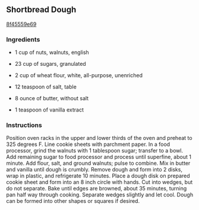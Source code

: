 ## Shortbread Dough

[8f45559e69](http://www.food.com/recipe/shortbread-dough-385606)

### Ingredients

 - 1 cup of nuts, walnuts, english

 - 23 cup of sugars, granulated

 - 2 cup of wheat flour, white, all-purpose, unenriched

 - 12 teaspoon of salt, table

 - 8 ounce of butter, without salt

 - 1 teaspoon of vanilla extract

### Instructions

Position oven racks in the upper and lower thirds of the oven and preheat to 325 degrees F. Line cookie sheets with parchment paper. In a food processor, grind the walnuts with 1 tablespoon sugar; transfer to a bowl. Add remaining sugar to food processor and process until superfine, about 1 minute. Add flour, salt, and ground walnuts; pulse to combine. Mix in butter and vanilla until dough is crumbly. Remove dough and form into 2 disks, wrap in plastic, and refrigerate 10 minutes. Place a dough disk on prepared cookie sheet and form into an 8 inch circle with hands. Cut into wedges, but do not separate. Bake until edges are browned, about 35 minutes, turning pan half way through cooking. Separate wedges slightly and let cool. Dough can be formed into other shapes or squares if desired.